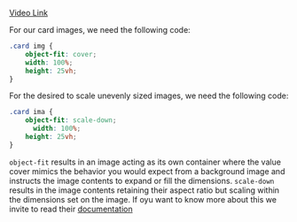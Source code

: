 [Video Link](https://egghead.io/lessons/css-apply-aspect-ratio-sizing-to-images-with-css-object-fit)


<TimeStamp start="0:19" end="0:30">

For our card images, we need the following code:

```css
.card img {
    object-fit: cover;
    width: 100%;
    height: 25vh;
}
```

</TimeStamp>


<TimeStamp start="1:09" end="1:20">

For the desired to scale unevenly sized images, we need the following code:

```css
.card ima {
    object-fit: scale-down;
      width: 100%;
    height: 25vh;
}
```

</TimeStamp>

<TimeStamp start="2:19" end="2:42">

`object-fit` results in an image acting as its own container where the value cover mimics the behavior you would expect from a background image and instructs the image contents to expand or fill the dimensions. `scale-down` results in the image contents retaining their aspect ratio but scaling within the dimensions set on the image. If oyu want to know more about this we invite to read their [documentation](https://developer.mozilla.org/en-US/docs/Web/CSS/object-fit)

</TimeStamp>